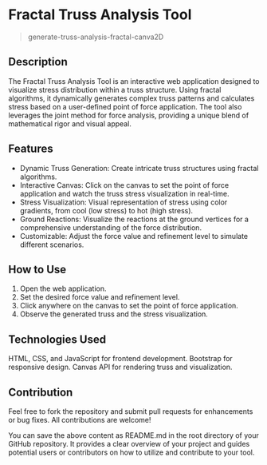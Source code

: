 
# Fractal Truss Analysis Tool

>generate-truss-analysis-fractal-canva2D

## Description
 The Fractal Truss Analysis Tool is an interactive web application designed to visualize stress distribution within a truss structure. Using fractal algorithms, it dynamically generates complex truss patterns and calculates stress based on a user-defined point of force application. The tool also leverages the joint method for force analysis, providing a unique blend of mathematical rigor and visual appeal.


## Features

- Dynamic Truss Generation: Create intricate truss structures using fractal algorithms.
- Interactive Canvas: Click on the canvas to set the point of force application and watch the truss stress visualization in real-time.
- Stress Visualization: Visual representation of stress using color gradients, from cool (low stress) to hot (high stress).
- Ground Reactions: Visualize the reactions at the ground vertices for a comprehensive understanding of the force distribution.
- Customizable: Adjust the force value and refinement level to simulate different scenarios.


## How to Use

1. Open the web application.
2. Set the desired force value and refinement level.
3. Click anywhere on the canvas to set the point of force application.
4. Observe the generated truss and the stress visualization.


## Technologies Used

HTML, CSS, and JavaScript for frontend development.
Bootstrap for responsive design.
Canvas API for rendering truss and visualization.


## Contribution

Feel free to fork the repository and submit pull requests for enhancements or bug fixes. All contributions are welcome!

You can save the above content as README.md in the root directory of your GitHub repository. It provides a clear overview of your project and guides potential users or contributors on how to utilize and contribute to your tool.